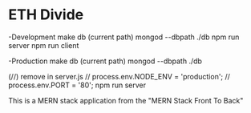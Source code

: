 # ETH Divide

-Development
make db (current path)
mongod --dbpath ./db
npm run server
npm run client

-Production
make db (current path)
mongod --dbpath ./db

(//) remove in server.js
// process.env.NODE_ENV = 'production';
// process.env.PORT = '80';
npm run server

This is a MERN stack application from the "MERN Stack Front To Back"

